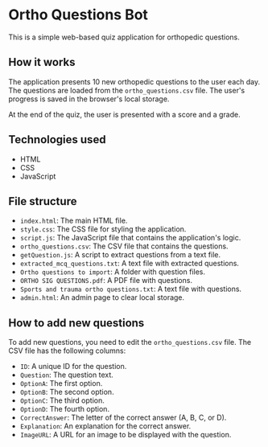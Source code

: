 # Ortho Questions Bot

This is a simple web-based quiz application for orthopedic questions.

## How it works

The application presents 10 new orthopedic questions to the user each day. The questions are loaded from the `ortho_questions.csv` file. The user's progress is saved in the browser's local storage.

At the end of the quiz, the user is presented with a score and a grade.

## Technologies used

- HTML
- CSS
- JavaScript

## File structure

- `index.html`: The main HTML file.
- `style.css`: The CSS file for styling the application.
- `script.js`: The JavaScript file that contains the application's logic.
- `ortho_questions.csv`: The CSV file that contains the questions.
- `getQuestion.js`: A script to extract questions from a text file.
- `extracted_mcq_questions.txt`: A text file with extracted questions.
- `Ortho questions to import`: A folder with question files.
- `ORTHO SIG QUESTIONS.pdf`: A PDF file with questions.
- `Sports and trauma ortho questions.txt`: A text file with questions.
- `admin.html`: An admin page to clear local storage.

## How to add new questions

To add new questions, you need to edit the `ortho_questions.csv` file. The CSV file has the following columns:

- `ID`: A unique ID for the question.
- `Question`: The question text.
- `OptionA`: The first option.
- `OptionB`: The second option.
- `OptionC`: The third option.
- `OptionD`: The fourth option.
- `CorrectAnswer`: The letter of the correct answer (A, B, C, or D).
- `Explanation`: An explanation for the correct answer.
- `ImageURL`: A URL for an image to be displayed with the question.
